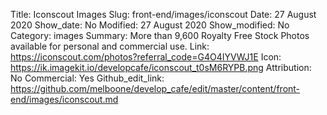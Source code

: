 Title: Iconscout Images
Slug: front-end/images/iconscout
Date: 27 August 2020
Show_date: No
Modified: 27 August 2020
Show_modified: No
Category: images
Summary: More than 9,600 Royalty Free Stock Photos available for personal and commercial use.
Link: https://iconscout.com/photos?referral_code=G4O4IYVWJ1E
Icon: https://ik.imagekit.io/developcafe/iconscout_t0sM6RYPB.png
Attribution: No
Commercial: Yes
Github_edit_link: https://github.com/melboone/develop_cafe/edit/master/content/front-end/images/iconscout.md